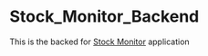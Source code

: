 # Stock_Monitor_Backend
This is the backed for <a href="https://github.com/aayusss2101/Stock_Monitor">Stock Monitor</a> application
